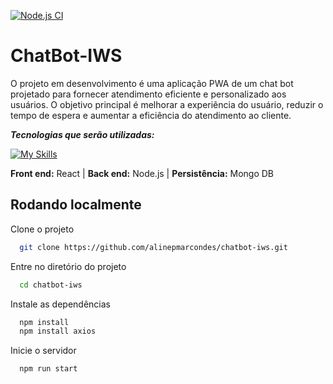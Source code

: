 [![Node.js CI](https://github.com/alinepmarcondes/chatbot-iws/.github/workflows/node.js.yml/badge.svg)](alinepmarcondes/chatbot-iws/.github/workflows/node.js.yml)

# ChatBot-IWS

O projeto em desenvolvimento é uma aplicação PWA de um chat bot projetado para fornecer atendimento eficiente e personalizado aos usuários.
O objetivo principal é melhorar a experiência do usuário, reduzir o tempo de espera e aumentar a eficiência do atendimento ao cliente.

***Tecnologias que serão utilizadas:***

[![My Skills](https://skillicons.dev/icons?i=react,nodejs,mongodb)](https://skillicons.dev)

**Front end:**  React   |   **Back end:** Node.js   |   **Persistência:** Mongo DB

## Rodando localmente

Clone o projeto

```bash
  git clone https://github.com/alinepmarcondes/chatbot-iws.git
```

Entre no diretório do projeto

```bash
  cd chatbot-iws
```

Instale as dependências

```bash
  npm install
  npm install axios
```

Inicie o servidor

```bash
  npm run start
```
